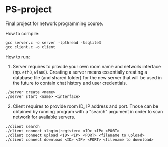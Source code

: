 # PS-project
Final project for network programming course.

How to compile:
```
gcc server.c -o server -lpthread -lsqlite3
gcc client.c -o client
```

How to run:
1. Server requires to provide your own room name and network interface (np. `eth0`, `wlan0`). Creating a server means essentially creating a database file (and shared folder) for the new server that will be used in the future to contain chat history and user credentials.
```
./server create <name>
./server start <name> <interface>
```
2. Client requires to provide room ID, IP address and port. Those can be obtained by running program with a "search" argument in order to scan network for available servers.
```
./client search
./client connect <login|register> <ID> <IP> <PORT>
./client connect upload <ID> <IP> <PORT> <filename to upload>
./client connect download <ID> <IP> <PORT> <filename to download>
```